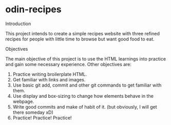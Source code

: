 # odin-recipes

Introduction

This project intends to create a simple recipes website with three refined recipes for people with little time to browse
but want good food to eat. 

Objectives

The main objective of this project is to use the HTML learnings into practice and gain some necessary experience. Other 
objectives are: 
1. Practice writing broilerplate HTML.
2. Get familiar with links and images.
3. Use basic git add, commit and other git commands to get familiar with them.
4. Use display and box-sizing to change how elements behave in the webpage.
5. Write good commits and make of habit of it. (but obviously, I will get there someday xD)
6. Practice! Practice! Practice!
